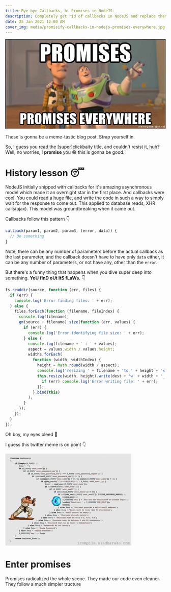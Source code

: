 ```yaml
---
title: Bye bye Callbacks, hi Promises in NodeJS
description: Completely get rid of callbacks in NodeJS and replace them with the great Promises.
date: 25 Jan 2021 12:00 AM
cover_img: media/promisify-callbacks-in-nodejs-promises-everywhere.jpg
---
```


![Promise, promises everywhere](../../static/media/promisify-callbacks-in-nodejs-promises-everywhere.jpg)

These is gonna be a meme-tastic blog post. Strap yourself in.

So, I guess you read the [super]clickbaity title, and couldn't resist it, huh? Well, no worries, I **promise** you 😁 this is gonna be good.

# History lesson 😴

NodeJS initially shipped with callbacks for it's amazing asynchronous model which made it an overnight star in the first place. And callbacks were cool. You could read a huge file, and write the code in such a way to simply wait for the response to come out. This applied to database reads, XHR calls(ajax). This model was groundbreaking when it came out.

Callbacks follow this pattern 👇

```js
callback(param1, param2, param3, (error, data)) {
  // Do something
}
```

Note, there can be any number of parameters before the actual callback as the last parameter, and the callback doesn't have to have only `data` either, it can be any number of parameters, or not have any, other than the `error`.

But there's a funny thing that happens when you dive super deep into something. **YoU fInD oUt ItS fLaWs.** 👇

```js
fs.readdir(source, function (err, files) {
  if (err) {
    console.log('Error finding files: ' + err);
  } else {
    files.forEach(function (filename, fileIndex) {
      console.log(filename);
      gm(source + filename).size(function (err, values) {
        if (err) {
          console.log('Error identifying file size: ' + err);
        } else {
          console.log(filename + ' : ' + values);
          aspect = values.width / values.height;
          widths.forEach(
            function (width, widthIndex) {
              height = Math.round(width / aspect);
              console.log('resizing ' + filename + 'to ' + height + 'x' + height);
              this.resize(width, height).write(dest + 'w' + width + '_' + filename, function (err) {
                if (err) console.log('Error writing file: ' + err);
              });
            }.bind(this)
          );
        }
      });
    });
  }
});
```

Oh boy, my eyes bleed 🙈

I guess this twitter meme is on point 👇

![Goku pushing callbacks](../../static/media/promisify-callbacks-in-nodejs-goku-meme.gif)

# Enter promises

Promises radicalized the whole scene. They made our code even cleaner. They follow a much simpler tructure
